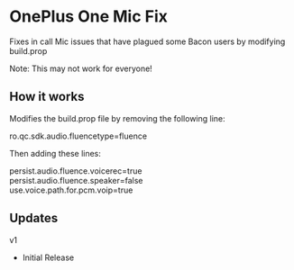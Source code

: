 # OnePlus One Mic Fix

Fixes in call Mic issues that have plagued some Bacon users by modifying build.prop

Note: This may not work for everyone!


## How it works

Modifies the build.prop file by removing the following line:

ro.qc.sdk.audio.fluencetype=fluence

Then adding these lines:

persist.audio.fluence.voicerec=true  
persist.audio.fluence.speaker=false  
use.voice.path.for.pcm.voip=true


## Updates

v1
* Initial Release
